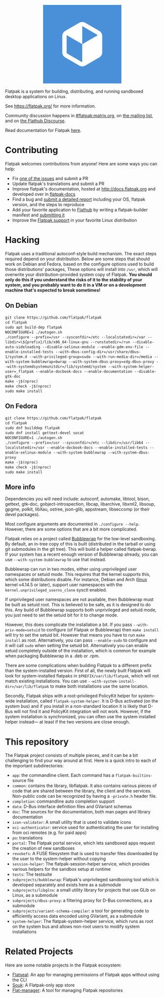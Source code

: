 <p align="center">
  <img src="https://github.com/flatpak/flatpak/blob/master/flatpak.png?raw=true" alt="Flatpak icon"/>
</p>

Flatpak is a system for building, distributing, and running sandboxed
desktop applications on Linux.

See https://flatpak.org/ for more information.

Community discussion happens in [#flatpak:matrix.org](https://matrix.to/#/#flatpak:matrix.org), on [the mailing list](https://lists.freedesktop.org/mailman/listinfo/flatpak), and on [the Flathub Discourse](https://discourse.flathub.org/).

Read documentation for Flatpak [here](https://docs.flatpak.org/en/latest/index.html).

# Contributing

Flatpak welcomes contributions from anyone! Here are some ways you can help:
* Fix [one of the issues](https://github.com/flatpak/flatpak/issues/) and submit a PR
* Update flatpak's translations and submit a PR
* Improve flatpak's documentation, hosted at http://docs.flatpak.org and developed over in [flatpak-docs](https://github.com/flatpak/flatpak-docs)
* Find a bug and [submit a detailed report](https://github.com/flatpak/flatpak/issues/new) including your OS, flatpak version, and the steps to reproduce
* Add your favorite application to [Flathub](https://flathub.org) by writing a flatpak-builder manifest and [submitting it](https://github.com/flathub/flathub/wiki/App-Submission)
* Improve the [Flatpak support](https://github.com/flatpak/flatpak/wiki/Distribution) in your favorite Linux distribution

# Hacking
Flatpak uses a traditional autoconf-style build mechanism. The exact steps
required depend on your distribution. Below are some steps that should work on
Debian and Fedora, based on the configure options used to build those
distributions' packages, These options will install into `/usr`, which will
overwrite your distribution-provided system copy of Flatpak. **You should only
do this if you understand the risks of it to the stability of your system, and
you probably want to do it in a VM or on a development machine that's expected
to break sometimes!**

## On Debian
```
git clone https://github.com/flatpak/flatpak
cd flatpak
sudo apt build-dep flatpak
NOCONFIGURE=1 ./autogen.sh
./configure --prefix=/usr --sysconfdir=/etc --localstatedir=/var --libdir=\${prefix}/lib/x86_64-linux-gnu --runstatedir=/run --disable-auto-sideloading --disable-selinux-module --enable-gdm-env-file --enable-installed-tests --with-dbus-config-dir=/usr/share/dbus-1/system.d --with-privileged-group=sudo --with-run-media-dir=/media --with-system-bubblewrap=bwrap --with-system-dbus-proxy=xdg-dbus-proxy --with-systemdsystemunitdir=/lib/systemd/system --with-system-helper-user=_flatpak --enable-docbook-docs --enable-documentation --disable-gtk-doc
make -j$(nproc)
make check -j$(nproc)
sudo make install
```

## On Fedora

```
git clone https://github.com/flatpak/flatpak
cd flatpak
sudo dnf builddep flatpak
sudo dnf install gettext-devel socat
NOCONFIGURE=1 ./autogen.sh
./configure --prefix=/usr --sysconfdir=/etc --libdir=/usr/lib64 --localstatedir=/var --enable-docbook-docs --enable-installed-tests --enable-selinux-module --with-system-bubblewrap --with-system-dbus-proxy
make -j$(nproc)
make check -j$(nproc)
sudo make install
```

## More info
Dependencies you will need include: autoconf, automake, libtool, bison,
gettext, gtk-doc, gobject-introspection, libcap, libarchive, libxml2, libsoup,
gpgme, polkit, libXau, ostree, json-glib, appstream, libseccomp (or their devel
packages).

Most configure arguments are documented in `./configure --help`. However,
there are some options that are a bit more complicated.

Flatpak relies on a project called [Bubblewrap](https://github.com/containers/bubblewrap) for the
low-level sandboxing. By default, an in-tree copy of this is built
(distributed in the tarball or using git submodules in the git
tree). This will build a helper called flatpak-bwrap. If your system
has a recent enough version of Bubblewrap already, you can use
`--with-system-bubblewrap` to use that instead.

Bubblewrap can run in two modes, either using unprivileged user
namespaces or setuid mode. This requires that the kernel supports this,
which some distributions disable. For instance, Debian and Arch
([linux](https://www.archlinux.org/packages/?name=linux) kernel v4.14.5
or later), support user namespaces with the `kernel.unprivileged_userns_clone`
sysctl enabled.

If unprivileged user namespaces are not available, then Bubblewrap must
be built as setuid root. This is believed to be safe, as it is
designed to do this. Any build of Bubblewrap supports both
unprivileged and setuid mode, you just need to set the setuid bit for
it to change mode.

However, this does complicate the installation a bit. If you pass
`--with-priv-mode=setuid` to configure (of Flatpak or Bubblewrap) then
`make install` will try to set the setuid bit. However that means you
have to run `make install` as root. Alternatively, you can pass
`--enable-sudo` to configure and it will call `sudo` when setting the
setuid bit. Alternatively you can enable setuid completely outside of
the installation, which is common for example when packaging Bubblewrap
in a .deb or .rpm.

There are some complications when building Flatpak to a different
prefix than the system-installed version. First of all, the newly
built Flatpak will look for system-installed flatpaks in
`$PREFIX/var/lib/flatpak`, which will not match existing installations.
You can use `--with-system-install-dir=/var/lib/flatpak` to make both
installations use the same location.

Secondly, Flatpak ships with a root-privileged PolicyKit helper for
system-wide installation, called `flatpak-system-helper`. It is D-Bus
activated (on the system bus) and if you install in a non-standard
location it is likely that D-Bus will not find it and PolicyKit
integration will not work. However, if the system installation is
synchronized, you can often use the system installed helper instead—
at least if the two versions are close enough.

# This repository

The Flatpak project consists of multiple pieces, and it can be
a bit challenging to find your way around at first. Here is a
quick intro to each of the important subdirectories:
* `app`: the commandline client. Each command has a `flatpak-builtins-` source file
* `common`: contains the library, libflatpak. It also contains various pieces of code that are shared between the library, the client and the services. Non-public code can be recognized by having a `-private.h` header file.
* `completion`: commandline auto completion support 
* `data`: D-Bus interface definition files and GVariant schemas
* `doc`: The sources for the documentation, both man pages and library documentation
* `icon-validator`: A small utility that is used to validate icons
* `oci-authenticator`: service used for authenticating the user for installing from oci remotes (e.g. for paid apps)
* `po`: translations
* `portal`: The Flatpak portal service, which lets sandboxed apps request the creation of new sandboxes
* `revokefs`: A FUSE filesystem that is used to transfer files downloaded by the user to the system-helper without copying
* `session-helper`: The flatpak-session-helper service, which provides various helpers for the sandbox setup at runtime
* `tests`: The testsuite
* `subprojects/bubblewrap`: Flatpak's unprivileged sandboxing tool which is developed separately and exists here as a submodule
* `subprojects/libglnx`: a small utility library for projects that use GLib on Linux, as a submodule
* `subprojects/dbus-proxy`: a filtering proxy for D-Bus connections, as a submodule
* `subprojects/variant-schema-compiler`: a tool for generating code to efficiently access data encoded using GVariant, as a submodule
* `system-helper`: The flatpak-system-helper service, which runs as root on the system bus and allows non-root users to modify system installations

# Related Projects

Here are some notable projects in the Flatpak ecosystem:
* [Flatseal](https://github.com/tchx84/flatseal): An app for managing permissions of Flatpak apps without using the CLI
* [Souk](https://gitlab.gnome.org/haecker-felix/souk): A Flatpak-only app store
* [Flat-manager](https://github.com/flatpak/flat-manager): A tool for managing Flatpak repositories
